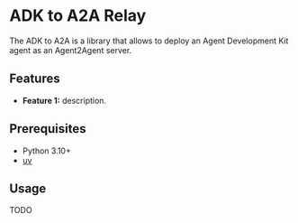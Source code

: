 # ADK to A2A Relay

The ADK to A2A is a library that allows to deploy an Agent Development Kit agent as an Agent2Agent server.

## Features

- **Feature 1:** description.

## Prerequisites

- Python 3.10+
- [uv](https://github.com/astral-sh/uv)

## Usage

TODO
